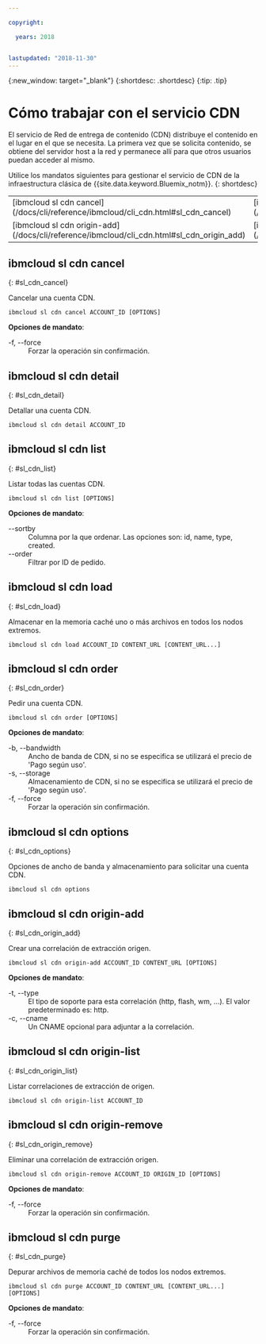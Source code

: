 ```yaml
---

copyright:

  years: 2018


lastupdated: "2018-11-30"
---
```


{:new_window: target="_blank"}
{:shortdesc: .shortdesc}
{:tip: .tip}

# Cómo trabajar con el servicio CDN

El servicio de Red de entrega de contenido (CDN) distribuye el contenido en el lugar en el que se necesita. La primera vez que se solicita contenido, se obtiene del servidor host a la red y permanece allí para que otros usuarios puedan acceder al mismo.

Utilice los mandatos siguientes para gestionar el servicio de CDN de la infraestructura clásica de {{site.data.keyword.Bluemix_notm}}.
{: shortdesc}

<table summary="Mandatos CDN de la infraestructura de {{site.data.keyword.Bluemix_notm}} ordenados alfabéticamente que tienen enlaces que le proporcionan más información del mandato">
 <thead>
 </thead>
 <tbody>
 <tr>
  <td>[ibmcloud sl cdn cancel](/docs/cli/reference/ibmcloud/cli_cdn.html#sl_cdn_cancel)</td>
  <td>[ibmcloud sl cdn detail](/docs/cli/reference/ibmcloud/cli_cdn.html#sl_cdn_detail)</td>
  <td>[ibmcloud sl cdn list](/docs/cli/reference/ibmcloud/cli_cdn.html#sl_cdn_list)</td>
  <td>[ibmcloud sl cdn load](/docs/cli/reference/ibmcloud/cli_cdn.html#sl_cdn_load)</td>
  <td>[ibmcloud sl cdn order](/docs/cli/reference/ibmcloud/cli_cdn.html#sl_cdn_order)</td>
  <td>[ibmcloud sl cdn options](/docs/cli/reference/ibmcloud/cli_cdn.html#sl_cdn_options)</td>
   </tr>
 <tr>
  <td>[ibmcloud sl cdn origin-add](/docs/cli/reference/ibmcloud/cli_cdn.html#sl_cdn_origin_add)</td>
  <td>[ibmcloud sl cdn origin-list](/docs/cli/reference/ibmcloud/cli_cdn.html#sl_cdn_origin_list)</td>
  <td>[ibmcloud sl cdn origin-remove](/docs/cli/reference/ibmcloud/cli_cdn.html#sl_cdn_origin_remove)</td>
  <td>[ibmcloud sl cdn purge](/docs/cli/reference/ibmcloud/cli_cdn.html#sl_cdn_purge)</td>
  </tr>
   </tbody>
 </table>

 ## ibmcloud sl cdn cancel
{: #sl_cdn_cancel}

Cancelar una cuenta CDN.
```
ibmcloud sl cdn cancel ACCOUNT_ID [OPTIONS]
```

<strong>Opciones de mandato</strong>:
<dl>
<dt>-f, --force</dt>
<dd>Forzar la operación sin confirmación.</dd>
</dl>

## ibmcloud sl cdn detail
{: #sl_cdn_detail}

Detallar una cuenta CDN.
```
ibmcloud sl cdn detail ACCOUNT_ID
```

## ibmcloud sl cdn list
{: #sl_cdn_list}

Listar todas las cuentas CDN.
```
ibmcloud sl cdn list [OPTIONS]
```

<strong>Opciones de mandato</strong>:
<dl>
<dt>--sortby</dt>
<dd>Columna por la que ordenar. Las opciones son: id, name, type, created.</dd>
<dt>--order</dt>
<dd>Filtrar por ID de pedido.</dd>
</dl>

## ibmcloud sl cdn load
{: #sl_cdn_load}

Almacenar en la memoria caché uno o más archivos en todos los nodos extremos.
```
ibmcloud sl cdn load ACCOUNT_ID CONTENT_URL [CONTENT_URL...]
```

## ibmcloud sl cdn order
{: #sl_cdn_order}

Pedir una cuenta CDN.
```
ibmcloud sl cdn order [OPTIONS]
```

<strong>Opciones de mandato</strong>:
<dl>
<dt>-b, --bandwidth</dt>
<dd>Ancho de banda de CDN, si no se especifica se utilizará el precio de 'Pago según uso'.</dd>
<dt>-s, --storage</dt>
<dd>Almacenamiento de CDN, si no se especifica se utilizará el precio de 'Pago según uso'.</dd>
<dt>-f, --force</dt>
<dd>Forzar la operación sin confirmación.</dd>
</dl>

## ibmcloud sl cdn options
{: #sl_cdn_options}

Opciones de ancho de banda y almacenamiento para solicitar una cuenta CDN.
```
ibmcloud sl cdn options
```

## ibmcloud sl cdn origin-add
{: #sl_cdn_origin_add}

Crear una correlación de extracción origen.
```
ibmcloud sl cdn origin-add ACCOUNT_ID CONTENT_URL [OPTIONS]
```

<strong>Opciones de mandato</strong>:
<dl>
<dt>-t, --type</dt>
<dd>El tipo de soporte para esta correlación (http, flash, wm, ...). El valor predeterminado es: http.</dd>
<dt>-c, --cname</dt>
<dd>Un CNAME opcional para adjuntar a la correlación.</dd>
</dl>

## ibmcloud sl cdn origin-list
{: #sl_cdn_origin_list}

Listar correlaciones de extracción de origen.
```
ibmcloud sl cdn origin-list ACCOUNT_ID
```

## ibmcloud sl cdn origin-remove
{: #sl_cdn_origin_remove}

Eliminar una correlación de extracción origen.
```
ibmcloud sl cdn origin-remove ACCOUNT_ID ORIGIN_ID [OPTIONS]
```

<strong>Opciones de mandato</strong>:
<dl>
<dt>-f, --force</dt>
<dd>Forzar la operación sin confirmación.</dd>
</dl>

## ibmcloud sl cdn purge
{: #sl_cdn_purge}

Depurar archivos de memoria caché de todos los nodos extremos.
```
ibmcloud sl cdn purge ACCOUNT_ID CONTENT_URL [CONTENT_URL...] [OPTIONS]
```

<strong>Opciones de mandato</strong>:
<dl>
<dt>-f, --force</dt>
<dd>Forzar la operación sin confirmación.</dd>
</dl>
